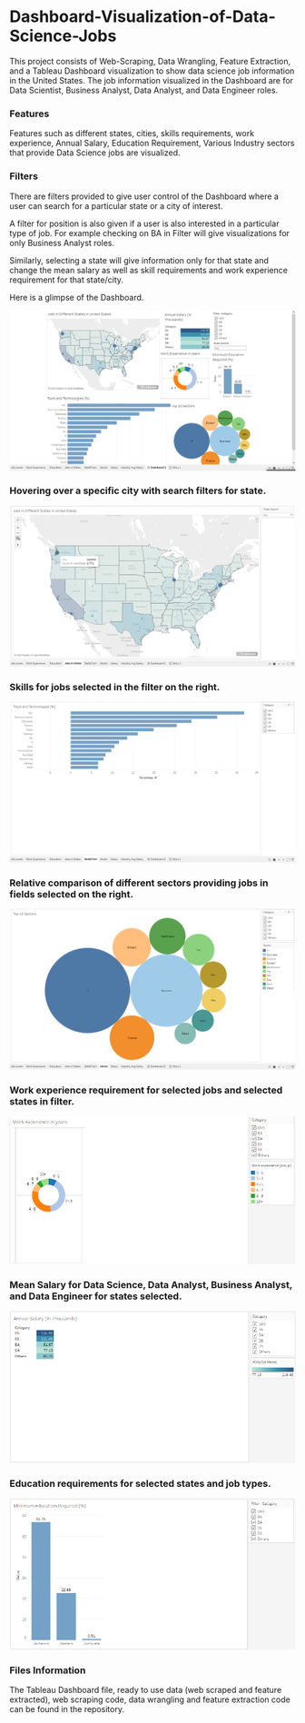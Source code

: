 # Dashboard-Visualization-of-Data-Science-Jobs
This project consists of Web-Scraping, Data Wrangling, Feature Extraction, and a Tableau Dashboard visualization to show data science job information in the United States.
The job information visualized in the Dashboard are for Data Scientist, Business Analyst, Data Analyst, and Data Engineer roles. 

### Features
Features such as different states, cities, skills requirements, work experience, Annual Salary, Education Requirement, Various Industry sectors that provide Data Science jobs are visualized.
### Filters
There are filters provided to give user control of the Dashboard where a user can search for a particular state or a city of interest. 

A filter for position is also given if a user is also interested in a particular type of job. For example checking on BA in Filter will give visualizations for only Business Analyst roles. 

Similarly, selecting a state will give information only for that state and change the mean salary as well as skill requirements and work experience requirement for that state/city. 

Here is a glimpse of the Dashboard.

![alt text here](DashboardPics/Dashboard.png)

### Hovering over a specific city with search filters for state.

![alt text here](DashboardPics/GeoViz.png)

### Skills for jobs selected in the filter on the right.

![alt text here](DashboardPics/Skills.png)

### Relative comparison of different sectors providing jobs in fields selected on the right.

![alt text here](DashboardPics/Sector.png)

### Work experience requirement for selected jobs and selected states in filter.

![alt text here](DashboardPics/WorkExp.png)

### Mean Salary for Data Science, Data Analyst, Business Analyst, and Data Engineer for states selected.

![alt text here](DashboardPics/MeanSalary.png)

### Education requirements for selected states and job types.

![alt text here](DashboardPics/Education.png)

### Files Information

The Tableau Dashboard file, ready to use data (web scraped and feature extracted), web scraping code, data wrangling and feature extraction code can be found in the repository.
